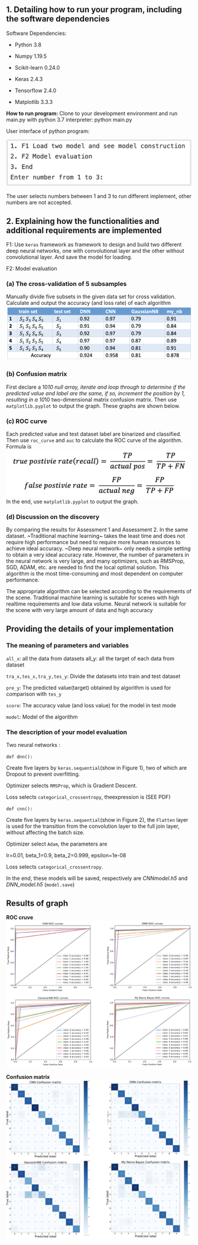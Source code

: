 ## 1. Detailing how to run your program, including the software dependencies

Software Dependencies:

- Python 3.8

- Numpy 1.19.5

- Scikit-learn 0.24.0

- Keras 2.4.3

- Tensorflow 2.4.0

- Matplotlib 3.3.3
 
**How to run program:**
Clone to your development environment and run main.py with python 3.7 interpreter: python main.py 

User interface of python program:	

![IMG](images/UI.png)

The user selects numbers between 1 and 3 to run different implement, other numbers are not accepted.

##  2. Explaining how the functionalities and additional requirements are implemented

F1: Use `keras` framework as framework to design and build two different deep neural networks, one with convolutional layer and the other without convolutional layer. And save the model for loading.

F2: Model evaluation

### (a) The cross-validation of 5 subsamples

Manually divide five subsets in the given data set for cross validation. Calculate and output the accuracy (and loss rate) of each algorithm
![IMG](images/table.png)
### (b) Confusion matrix

First declare a 10*10 null array, iterate and loop through to determine if the predicted value and label are the same, if so, increment the position by 1, resulting in a 10*10 two-dimensional matrix confusion matrix. Then use `matplotlib.pyplot` to output the graph. These graphs are shown below.

### (c) ROC curve

Each predicted value and test dataset label are binarized and classified. Then use `roc_curve` and `auc` to calculate the ROC curve of the algorithm. Formula is
![IMG](images/for1.png)
In the end, use `matplotlib.pyplot` to output the graph.

### (d) Discussion on the discovery

By comparing the results for Assessment 1 and Assessment 2. In the same dataset. ~Traditional machine learning~ takes the least time and does not require high performance but need to require more human resources to achieve ideal accuracy. ~Deep neural network~ only needs a simple setting to obtain a very ideal accuracy rate. However, the number of parameters in the neural network is very large, and many optimizers, such as RMSProp, SGD, ADAM, etc. are needed to find the local optimal solution. This algorithm is the most time-consuming and most dependent on computer performance.

The appropriate algorithm can be selected according to the requirements of the scene. Traditional machine learning is suitable for scenes with high realtime requirements and low data volume. Neural network is suitable for the scene with very large amount of data and high accuracy

## Providing the details of your implementation

### The meaning of parameters and variables

`all_x`: all the data from datasets all_y: all the target of each data from dataset 

`tra_x,tes_x,tra_y,tes_y`: Divide the datasets into train and test dataset 

`pre_y`: The predicted value(target) obtained by algorithm is used for comparison with `tes_y` 

`score`: The accuracy value (and loss value) for the model in test mode 

`model`: Model of the algorithm

### The description of your model evaluation

Two neural networks :

`def dnn():`

Create five layers by `keras.sequential`(show in Figure 1), two of which are Dropout to prevent overfitting.

Optimizer selects `RMSProp`, which is Gradient Descent.

Loss selects `categorical_crossentropy`, theexpression is (SEE PDF)

`def cnn():`

Create five layers by `keras.sequential`(show in Figure 2), the `Flatten` layer is used for the transition from the convolution layer to the full join layer, without affecting the batch size.

Optimizer select `Adam`, the parameters are

lr=0.01, beta_1=0.9, beta_2=0.999, epsilon=1e-08

Loss selects `categorical_crossentropy`.

In the end, these models will be saved, respectively are *CNNmodel.h5* and *DNN_model.h5* (`model.save`)


## Results of graph
**ROC cruve**
![IMG](images/ROC.png)

**Confusion matrix**
![IMG](images/matrix.png)